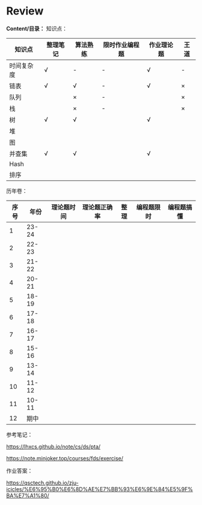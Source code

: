 # Review
**Content/目录：**
知识点：

| 知识点   | 整理笔记 | 算法熟练 | 限时作业编程题 | 作业理论题 | 王道  |
| ----- | ---- | ---- | ------- | ----- | --- |
| 时间复杂度 | √    | -    | -       | √     | -   |
| 链表    | √    | √    | -       | √     | ×   |
| 队列    |      | ×    | -       |       | ×   |
| 栈     |      | ×    | -       |       | ×   |
| 树     | √    | √    |         | √     |     |
| 堆     |      |      |         |       |     |
| 图     |      |      |         |       |     |
| 并查集   | √    | √    |         | √     |     |
| Hash  |      |      |         |       |     |
| 排序    |      |      |         |       |     |

历年卷：

| 序号  | 年份    | 理论题时间 | 理论题正确率 | 整理  | 编程题限时 | 编程题搞懂 |
| --- | ----- | ----- | ------ | --- | ----- | ----- |
| 1   | 23-24 |       |        |     |       |       |
| 2   | 22-23 |       |        |     |       |       |
| 3   | 21-22 |       |        |     |       |       |
| 4   | 20-21 |       |        |     |       |       |
| 5   | 18-19 |       |        |     |       |       |
| 6   | 17-18 |       |        |     |       |       |
| 7   | 16-17 |       |        |     |       |       |
| 8   | 15-16 |       |        |     |       |       |
| 9   | 13-14 |       |        |     |       |       |
| 10  | 11-12 |       |        |     |       |       |
| 11  | 10-11 |       |        |     |       |       |
| 12  | 期中    |       |        |     |       |       |

参考笔记：

https://lhxcs.github.io/note/cs/ds/pta/

https://note.minjoker.top/courses/fds/exercise/

作业答案：

https://qsctech.github.io/zju-icicles/%E6%95%B0%E6%8D%AE%E7%BB%93%E6%9E%84%E5%9F%BA%E7%A1%80/


